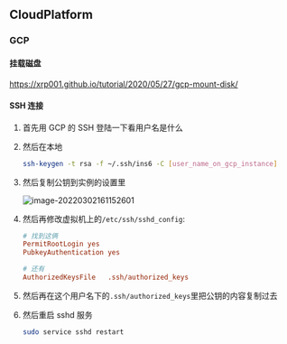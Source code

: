 ## CloudPlatform

### GCP

#### 挂载磁盘

https://xrp001.github.io/tutorial/2020/05/27/gcp-mount-disk/

#### SSH 连接

1. 首先用 GCP 的 SSH 登陆一下看用户名是什么

2. 然后在本地

   ```bash
   ssh-keygen -t rsa -f ~/.ssh/ins6 -C [user_name_on_gcp_instance]
   ```

3. 然后复制公钥到实例的设置里

   ![image-20220302161152601](../../../img/image-20220302161152601.png)

4. 然后再修改虚拟机上的`/etc/ssh/sshd_config`:

   ```ini
   # 找到这俩
   PermitRootLogin yes
   PubkeyAuthentication yes

   # 还有
   AuthorizedKeysFile	.ssh/authorized_keys
   ```

5. 然后再在这个用户名下的`.ssh/authorized_keys`里把公钥的内容复制过去

6. 然后重启 sshd 服务

   ```bash
   sudo service sshd restart
   ```
